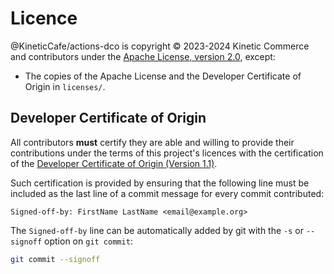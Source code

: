 # Licence

@KineticCafe/actions-dco is copyright © 2023-2024 Kinetic Commerce and
contributors under the [Apache License, version 2.0][apache-license-20], except:

- The copies of the Apache License and the Developer Certificate of Origin in
  `licenses/`.

## Developer Certificate of Origin

All contributors **must** certify they are able and willing to provide their
contributions under the terms of this project's licences with the certification
of the [Developer Certificate of Origin (Version 1.1)][dco].

Such certification is provided by ensuring that the following line must be
included as the last line of a commit message for every commit contributed:

    Signed-off-by: FirstName LastName <email@example.org>

The `Signed-off-by` line can be automatically added by git with the `-s` or
`--signoff` option on `git commit`:

```sh
git commit --signoff
```

[apache-license-20]: licenses/APACHE-2.0.txt
[dco]: licenses/dco.txt
